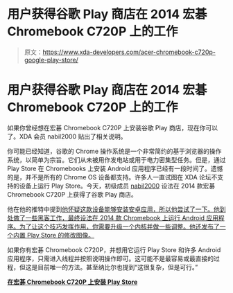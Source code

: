 # 用户获得谷歌 Play 商店在 2014 宏碁 Chromebook C720P 上的工作

> 原文：<https://www.xda-developers.com/acer-chromebook-c720p-google-play-store/>

# 用户获得谷歌 Play 商店在 2014 宏碁 Chromebook C720P 上的工作

如果你曾经想在宏碁 Chromebook C720P 上安装谷歌 Play 商店，现在你可以了。XDA 会员 nabil2000 贴出了相关说明。

你可能已经知道，谷歌的 Chrome 操作系统是一个非常简约的基于浏览器的操作系统，以简单为宗旨。它们从未被用作发电站或用于电力密集型任务。但是，通过 Play Store 在 Chromebooks 上安装 Android 应用程序已经有一段时间了。遗憾的是，并不是所有的 Chrome OS 设备都支持。许多人一直试图在 XDA 论坛不支持的设备上运行 Play Store。今天，初级成员 [nabil2000](https://forum.xda-developers.com/member.php?u=258618) 设法在 2014 款宏碁 Chromebook C720P 上获得了谷歌 Play 商店。

他在他的推特中提到[他怀疑这款设备能够安装安卓应用，所以他尝试了一下。他到处做了一些黑客工作，最终设法在 2014 款 Chromebook 上运行 Android 应用程序。为了让这个技巧发挥作用，你需要升级一个内核并做一些调整。他还发布了一个内置 Play Store 的修改图像。](https://twitter.com/inabster/status/1007856882738978816)

如果你有宏碁 Chromebook C720P，并想用它运行 Play Store 和许多 Android 应用程序，只需进入线程并按照说明操作即可。这可能不是最容易或最直接的过程，但这是目前唯一的方法。甚至纳比尔也提到“这很复杂，但是可行。”

[**在宏碁 Chromebook C720P 上安装 Play Store**](https://forum.xda-developers.com/hardware-hacking/chromebooks/chromebook-acer-c720p-getting-google-t3805304)